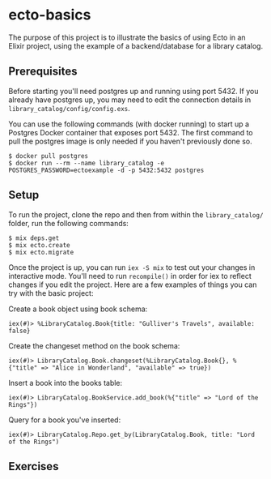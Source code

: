 # ecto-basics
The purpose of this project is to illustrate the basics of using Ecto in an Elixir project, using the example of a backend/database for a library catalog.

## Prerequisites
Before starting you'll need postgres up and running using port 5432.  If you already have postgres up, you may need to edit the connection details in `library_catalog/config/config.exs`. 

You can use the following commands (with docker running) to start up a Postgres Docker container that exposes port 5432. The first command to pull the postgres image is only needed if you haven't previously done so.
```
$ docker pull postgres
$ docker run --rm --name library_catalog -e POSTGRES_PASSWORD=ectoexample -d -p 5432:5432 postgres
```

## Setup

To run the project, clone the repo and then from within the `library_catalog/` folder, run the following commands:

```
$ mix deps.get
$ mix ecto.create
$ mix ecto.migrate
```

Once the project is up, you can run `iex -S mix` to test out your changes in interactive mode. You'll need to run `recompile()` in order for iex to reflect changes if you edit the project. Here are a few examples of things you can try with the basic project:

Create a book object using book schema:
```
iex(#)> %LibraryCatalog.Book{title: "Gulliver's Travels", available: false}
```

Create the changeset method on the book schema:
```
iex(#)> LibraryCatalog.Book.changeset(%LibraryCatalog.Book{}, %{"title" => "Alice in Wonderland", "available" => true})
```

Insert a book into the books table:
```
iex(#)> LibraryCatalog.BookService.add_book(%{"title" => "Lord of the Rings"})
```

Query for a book you've inserted:
```
iex(#)> LibraryCatalog.Repo.get_by(LibraryCatalog.Book, title: "Lord of the Rings")
```

## Exercises
